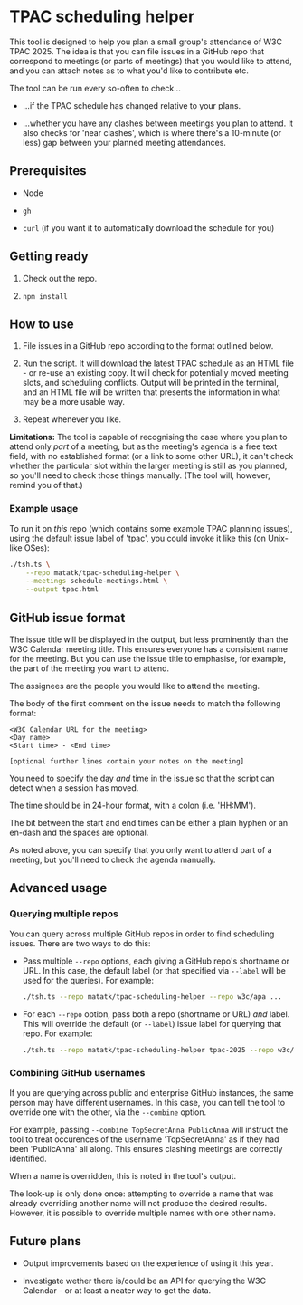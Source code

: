 # TPAC scheduling helper

This tool is designed to help you plan a small group's attendance of W3C TPAC 2025. The idea is that you can file issues in a GitHub repo that correspond to meetings (or parts of meetings) that you would like to attend, and you can attach notes as to what you'd like to contribute etc.

The tool can be run every so-often to check...

* ...if the TPAC schedule has changed relative to your plans.

* ...whether you have any clashes between meetings you plan to attend. It also checks for 'near clashes', which is where there's a 10-minute (or less) gap between your planned meeting attendances.

## Prerequisites

* Node

* `gh`

* `curl` (if you want it to automatically download the schedule for you)

## Getting ready

1. Check out the repo.

2. `npm install`

## How to use

1. File issues in a GitHub repo according to the format outlined below.

2. Run the script. It will download the latest TPAC schedule as an HTML file - or re-use an existing copy. It will check for potentially moved meeting slots, and scheduling conflicts. Output will be printed in the terminal, and an HTML file will be written that presents the information in what may be a more usable way.

3. Repeat whenever you like.

**Limitations:** The tool is capable of recognising the case where you plan to attend only _part_ of a meeting, but as the meeting's agenda is a free text field, with no established format (or a link to some other URL), it can't check whether the particular slot within the larger meeting is still as you planned, so you'll need to check those things manually. (The tool will, however, remind you of that.)

### Example usage

To run it on _this_ repo (which contains some example TPAC planning issues), using the default issue label of 'tpac', you could invoke it like this (on Unix-like OSes):

```sh
./tsh.ts \
	--repo matatk/tpac-scheduling-helper \
	--meetings schedule-meetings.html \
	--output tpac.html
```

## GitHub issue format

The issue title will be displayed in the output, but less prominently than the W3C Calendar meeting title. This ensures everyone has a consistent name for the meeting. But you can use the issue title to emphasise, for example, the part of the meeting you want to attend.

The assignees are the people you would like to attend the meeting.

The body of the first comment on the issue needs to match the following format:

```
<W3C Calendar URL for the meeting>
<Day name>
<Start time> - <End time>

[optional further lines contain your notes on the meeting]
```

You need to specify the day _and_ time in the issue so that the script can detect when a session has moved.

The time should be in 24-hour format, with a colon (i.e. 'HH:MM').

The bit between the start and end times can be either a plain hyphen or an en-dash and the spaces are optional.

As noted above, you can specify that you only want to attend part of a meeting, but you'll need to check the agenda manually.

## Advanced usage

### Querying multiple repos

You can query across multiple GitHub repos in order to find scheduling issues. There are two ways to do this:

* Pass multiple `--repo` options, each giving a GitHub repo's shortname or URL. In this case, the default label (or that specified via `--label` will be used for the queries). For example:

	```sh
	./tsh.ts --repo matatk/tpac-scheduling-helper --repo w3c/apa ...
	```

* For each `--repo` option, pass both a repo (shortname or URL) _and_ label. This will override the default (or `--label`) issue label for querying that repo. For example:

	```sh
	./tsh.ts --repo matatk/tpac-scheduling-helper tpac-2025 --repo w3c/apa ...
	```

### Combining GitHub usernames

If you are querying across public and enterprise GitHub instances, the same person may have different usernames. In this case, you can tell the tool to override one with the other, via the `--combine` option.

For example, passing `--combine TopSecretAnna PublicAnna` will instruct the tool to treat occurences of the username 'TopSecretAnna' as if they had been 'PublicAnna' all along. This ensures clashing meetings are correctly identified.

When a name is overridden, this is noted in the tool's output.

The look-up is only done once: attempting to override a name that was already overriding another name will not produce the desired results. However, it is possible to override multiple names with one other name.

## Future plans

* Output improvements based on the experience of using it this year.

* Investigate wether there is/could be an API for querying the W3C Calendar - or at least a neater way to get the data.
